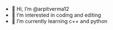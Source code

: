 - 👋 Hi, I’m @arpitverma12
- 👀 I’m interested in coding and editing
- 🌱 I’m currently learning c++ and python

<!---
shivam012v/shivam012v is a ✨ special ✨ repository because its `README.md` (this file) appears on your GitHub profile.
You can click the Preview link to take a look at your changes.
--->
